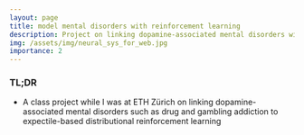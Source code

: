 ```yaml
---
layout: page
title: model mental disorders with reinforcement learning
description: Project on linking dopamine-associated mental disorders with expectile-based distributional reinforcement learning (DistRL)
img: /assets/img/neural_sys_for_web.jpg
importance: 2
---
```


### TL;DR

* A class project while I was at ETH Z&uuml;rich on linking dopamine-associated mental disorders such as drug and gambling addiction to expectile-based distributional reinforcement learning


